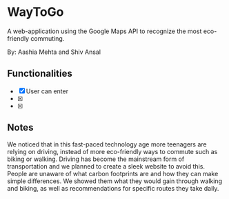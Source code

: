 # WayToGo
A web-application using the Google Maps API to recognize the most eco-friendly commuting.

By: Aashia Mehta and Shiv Ansal

## Functionalities
- [x] User can enter 
- [x]
- [x]

## Notes
We noticed that in this fast-paced technology age more teenagers are relying on driving, instead of more eco-friendly ways to commute such as biking or walking. Driving has become the mainstream form of transportation and we planned to create a sleek website to avoid this. People are unaware of what carbon footprints are and how they can make simple differences. We showed them what they would gain through walking and biking, as well as recommendations for specific routes they take daily.
